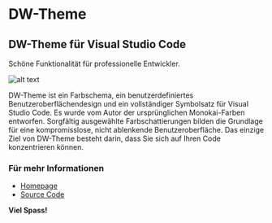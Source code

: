 # DW-Theme
## DW-Theme für Visual Studio Code
Schöne Funktionalität für professionelle Entwickler.

![alt text](https://wetter.dev/oimg/carbon.png)

DW-Theme ist ein Farbschema, ein benutzerdefiniertes Benutzeroberflächendesign und ein vollständiger Symbolsatz für Visual Studio Code. Es wurde vom Autor der ursprünglichen Monokai-Farben entworfen. Sorgfältig ausgewählte Farbschattierungen bilden die Grundlage für eine kompromisslose, nicht ablenkende Benutzeroberfläche. Das einzige Ziel von DW-Theme besteht darin, dass Sie sich auf Ihren Code konzentrieren können.

### Für mehr Informationen
* [Homepage](https://wetter.dev)
* [Source Code](https://github.com/davidwetter/vsc-theme)

**Viel Spass!**
